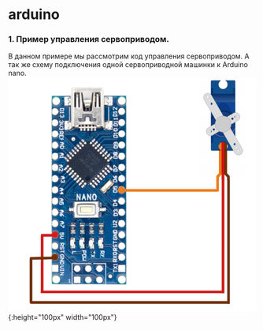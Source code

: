 # arduino

### 1. Пример управления сервоприводом.
В данном примере мы рассмотрим код управления сервоприводом.
А так же схему подключения одной сервоприводной машинки к Arduino nano.
![Схема подключения одной серво машинки к Arduino nano](https://github.com/shutovn/arduino/blob/main/sketch_servo/Arduino_nano_servo.png "Схема подключения одной серво машинки к Arduino nano"){:height="100px" width="100px"}
